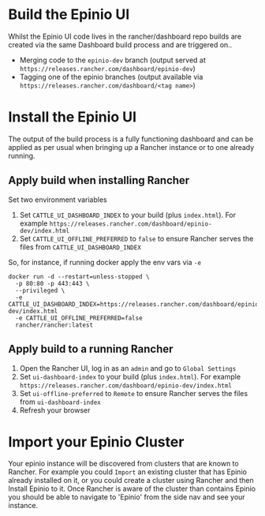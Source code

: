 
# Build the Epinio UI
Whilst the Epinio UI code lives in the rancher/dashboard repo builds are created via the same Dashboard build process and are triggered on..

- Merging code to the `epinio-dev` branch (output served at `https://releases.rancher.com/dashboard/epinio-dev`)
- Tagging one of the epinio branches (output available via `https://releases.rancher.com/dashboard/<tag name>`)

# Install the Epinio UI

The output of the build process is a fully functioning dashboard and can be applied as per usual when bringing up a Rancher instance or to one already running.

## Apply build when installing Rancher
Set two environment variables
1. Set `CATTLE_UI_DASHBOARD_INDEX` to your build (plus `index.html`). For example `https://releases.rancher.com/dashboard/epinio-dev/index.html`
1. Set `CATTLE_UI_OFFLINE_PREFERRED` to `false` to ensure Rancher serves the files from `CATTLE_UI_DASHBOARD_INDEX`

So, for instance, if running docker apply the env vars via `-e`
```
docker run -d --restart=unless-stopped \
  -p 80:80 -p 443:443 \
  --privileged \
  -e CATTLE_UI_DASHBOARD_INDEX=https://releases.rancher.com/dashboard/epinio-dev/index.html
  -e CATTLE_UI_OFFLINE_PREFERRED=false
  rancher/rancher:latest
```

## Apply build to a running Rancher
1. Open the Rancher UI, log in as an `admin` and go to `Global Settings`
1. Set `ui-dashboard-index` to your build (plus `index.html`). For example `https://releases.rancher.com/dashboard/epinio-dev/index.html`
1. Set `ui-offline-preferred` to `Remote` to ensure Rancher serves the files from `ui-dashboard-index`
1. Refresh your browser

# Import your Epinio Cluster

Your epinio instance will be discovered from clusters that are known to Rancher. For example you could `Import` an existing cluster that has Epinio already installed on it, or you could create a cluster using Rancher and then Install Epinio to it. Once Rancher is aware of the cluster than contains Epinio you should be able to navigate to 'Epinio' from the side nav and see your instance.

